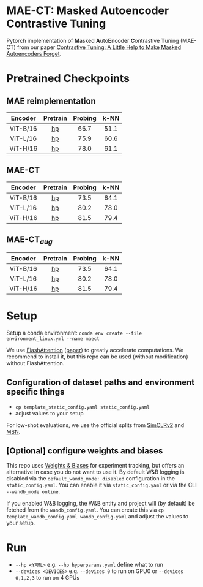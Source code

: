 # MAE-CT: Masked Autoencoder Contrastive Tuning

Pytorch implementation of **M**asked **A**uto**E**ncoder **C**ontrastive **T**uning (MAE-CT) 
from our paper [Contrastive Tuning: A Little Help to Make Masked Autoencoders Forget](https://arxiv.org/abs/2304.10520).


# Pretrained Checkpoints

## MAE reimplementation


|Encoder|Pretrain|Probing|k-NN|
|:---:|:---:|:---:|:---:|
|ViT-B/16|[hp](https://github.com/ml-jku/MAE-CT/blob/750abc0f329b44d0a326d585ca7792d5ed50b767/yamls/mae/base16.yaml)|66.7|51.1|
|ViT-L/16|[hp](https://github.com/ml-jku/MAE-CT/blob/750abc0f329b44d0a326d585ca7792d5ed50b767/yamls/mae/large16.yaml)|75.9|60.6|
|ViT-H/16|[hp](https://github.com/ml-jku/MAE-CT/blob/750abc0f329b44d0a326d585ca7792d5ed50b767/yamls/mae/huge16.yaml)|78.0|61.1|


## MAE-CT

|Encoder|Pretrain|Probing|k-NN|
|:---:|:---:|:---:|:---:|
|ViT-B/16|[hp](https://github.com/ml-jku/MAE-CT/blob/750abc0f329b44d0a326d585ca7792d5ed50b767/yamls/maect/base16.yaml)|73.5|64.1|
|ViT-L/16|[hp](https://github.com/ml-jku/MAE-CT/blob/750abc0f329b44d0a326d585ca7792d5ed50b767/yamls/maect/large16.yaml)|80.2|78.0|
|ViT-H/16|[hp](https://github.com/ml-jku/MAE-CT/blob/750abc0f329b44d0a326d585ca7792d5ed50b767/yamls/maect/huge16.yaml)|81.5|79.4|

## MAE-CT<sub>*aug*</sub>

|Encoder|Pretrain|Probing|k-NN|
|:---:|:---:|:---:|:---:|
|ViT-B/16|[hp](https://github.com/ml-jku/MAE-CT/blob/750abc0f329b44d0a326d585ca7792d5ed50b767/yamls/maect/base16.yaml)|73.5|64.1|
|ViT-L/16|[hp](https://github.com/ml-jku/MAE-CT/blob/750abc0f329b44d0a326d585ca7792d5ed50b767/yamls/maect/large16.yaml)|80.2|78.0|
|ViT-H/16|[hp](https://github.com/ml-jku/MAE-CT/blob/750abc0f329b44d0a326d585ca7792d5ed50b767/yamls/maect/huge16.yaml)|81.5|79.4|




# Setup
Setup a conda environment: `conda env create --file environment_linux.yml --name maect`

We use [FlashAttention](https://github.com/HazyResearch/flash-attention)
([paper](https://arxiv.org/abs/2205.14135)) to greatly accelerate computations. 
We recommend to install it, but this repo can be used (without modification)
without FlashAttention.

## Configuration of dataset paths and environment specific things
- `cp template_static_config.yaml static_config.yaml`
- adjust values to your setup

For low-shot evaluations, we use the official splits from
[SimCLRv2](https://github.com/google-research/simclr/tree/master/imagenet_subsets)
and [MSN](https://github.com/facebookresearch/msn).

## [Optional] configure weights and biases
This repo uses [Weights & Biases](https://wandb.ai) for experiment tracking, but offers an alternative
in case you do not want to use it. By default W&B logging is disabled via the `default_wandb_mode: disabled`
configuration in the `static_config.yaml`. You can enable it via `static_config.yaml` 
or via the CLI `--wandb_mode online`. 

If you enabled W&B logging, the W&B entity and project will (by default) be fetched from the `wandb_config.yaml`.
You can create this via `cp template_wandb_config.yaml wandb_config.yaml` and adjust the values to your setup.

# Run

- `--hp <YAML>` e.g. `--hp hyperparams.yaml` define what to run
- `--devices <DEVICES>` e.g. `--devices 0` to run on GPU0 or `--devices 0,1,2,3` to run on 4 GPUs

